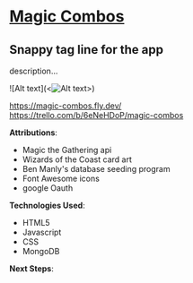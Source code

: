 
# [Magic Combos](https://magic-combos.fly.dev/) 

## Snappy tag line for the app

description...

![Alt text](<![Alt text](<public/images/Screenshot 2023-09-27 at 11.47.27 PM.png>)>)
  
https://magic-combos.fly.dev/  
https://trello.com/b/6eNeHDoP/magic-combos  

**Attributions**: 
- Magic the Gathering api
- Wizards of the Coast card art
- Ben Manly's database seeding program
- Font Awesome icons
- google Oauth 

**Technologies Used**:
- HTML5
- Javascript
- CSS
- MongoDB


**Next Steps**: 